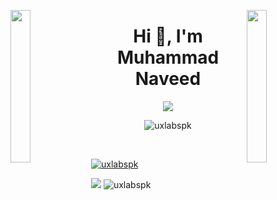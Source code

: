 <img align="left" src="https://user-images.githubusercontent.com/65187002/144930161-2f783401-8d27-4fdf-a2f7-cc0ba32f1f1f.gif" width="25%" style="display:inline;"><img align="right" src="https://user-images.githubusercontent.com/65187002/144930161-2f783401-8d27-4fdf-a2f7-cc0ba32f1f1f.gif" width="25%" style="display:inline;">
<h1 align="center">Hi 👋, I'm Muhammad Naveed</h1>
<p align="center">
    <img src="https://readme-typing-svg.herokuapp.com/?lines=Software+Engineer+from+Pakistan;CTO+to+Code+HUNTS&font=SF%20Pro%20Disply&color=%23D62F79&center=true&width=380&height=50">
</p>

<p align="center"> <img src="https://komarev.com/ghpvc/?username=uxlabspk&label=Profile%20views&color=0e75b6&style=flat" alt="uxlabspk" /> </p>

<br />

<p align="left"> <a href="https://github.com/ryo-ma/github-profile-trophy"><img src="https://github-profile-trophy.vercel.app/?username=uxlabspk" alt="uxlabspk" /></a> </p>

<img src="https://github-readme-stats.vercel.app/api?username=uxlabspk" />

<img src="https://github-readme-stats.vercel.app/api/top-langs/?username=uxlabspk&count_private=true&langs_count=20&layout=compact&theme=light" alt="uxlabspk" />
